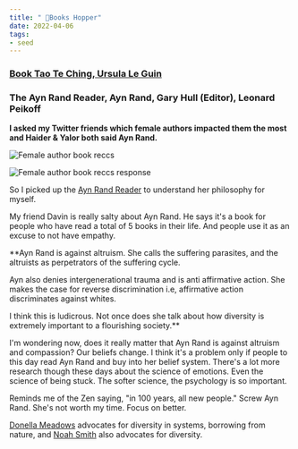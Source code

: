 ```yaml
---
title: " 🎒Books Hopper"
date: 2022-04-06
tags:
- seed
---
```


### [Book Tao Te Ching, Ursula Le Guin](/notes/Book%20Tao%20Te%20Ching,%20Ursula%20Le%20Guin.md)

### The Ayn Rand Reader, Ayn Rand, Gary Hull (Editor), Leonard Peikoff

**I asked my Twitter friends which female authors impacted them the most and Haider & Yalor both said Ayn Rand.**

![Female author book reccs](/images/Female%20author%20book%20reccs.png)

![Female author book reccs response](/images/Female%20author%20book%20reccs%20response.png)

 So I picked up the [Ayn Rand Reader](https://www.goodreads.com/book/show/37682.Ayn_Rand_Reader) to understand her philosophy for myself. 

My friend Davin is really salty about Ayn Rand. He says it's a book for people who have read a total of 5 books in their life. And people use it as an excuse to not have empathy.

**Ayn Rand is against altruism. She calls the suffering parasites, and the altruists as perpetrators of the suffering cycle. 

Ayn also denies intergenerational trauma and is anti affirmative action. She makes the case for reverse discrimination i.e, affirmative action discriminates against whites. 

I think this is ludicrous. Not once does she talk about how diversity is extremely important to a flourishing society.** 

I'm wondering now, does it really matter that Ayn Rand is against altruism and compassion? Our beliefs change. I think it's a problem only if people to this day read Ayn Rand and buy into her belief system. There's a lot more research though these days about the science of emotions. Even the science of being stuck. The softer science, the psychology is so important. 

Reminds me of the Zen saying, "in 100 years, all new people." Screw Ayn Rand. She's not worth my time. Focus on better. 

[Donella Meadows](/notes/Donella%20Meadows.md) advocates for diversity in systems, borrowing from nature, and [Noah Smith](/notes/Noah%20Smith.md) also advocates for diversity. 





